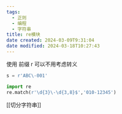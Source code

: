 ```yaml
---
tags:
  - 正则
  - 编程
  - 字符串
title: re模块
date created: 2024-03-09T9:31:04
date modified: 2024-03-18T10:27:43
---
```


使用 前缀 r 可以不用考虑转义

```python
s = r'ABC\-001' 
```

```python
import re
re.match(r'\d{3}\-\d{3,8}$','010-12345')

```

[[切分字符串]]
